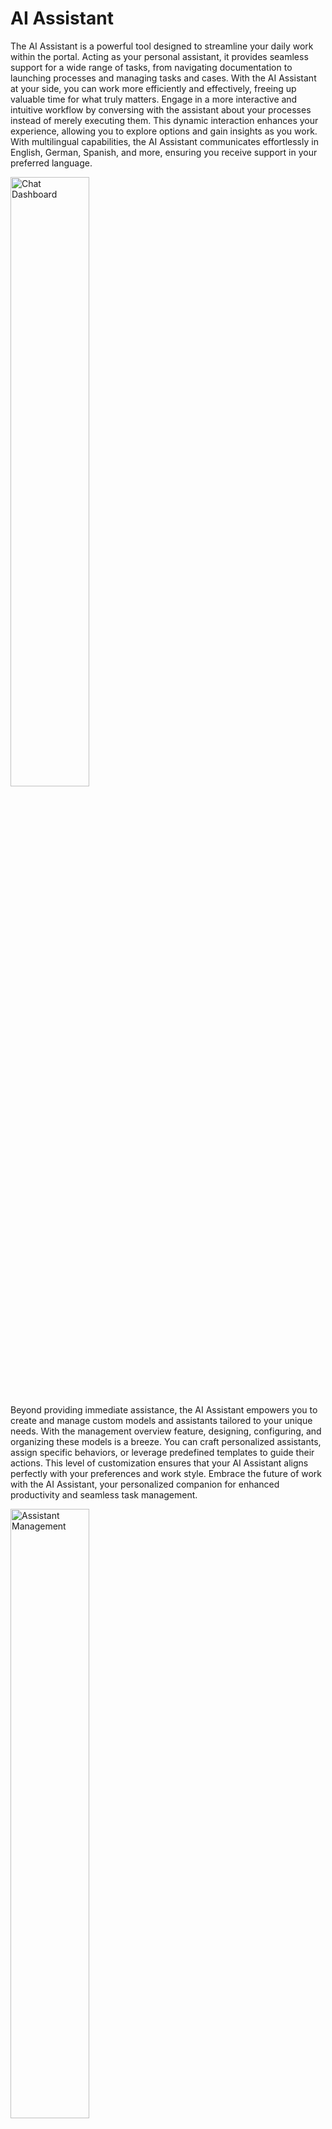 # AI Assistant

The AI Assistant is a powerful tool designed to streamline your daily work within the portal. Acting as your personal assistant, it provides seamless support for a wide range of tasks, from navigating documentation to launching processes and managing tasks and cases. With the AI Assistant at your side, you can work more efficiently and effectively, freeing up valuable time for what truly matters.
Engage in a more interactive and intuitive workflow by conversing with the assistant about your processes instead of merely executing them. This dynamic interaction enhances your experience, allowing you to explore options and gain insights as you work. With multilingual capabilities, the AI Assistant communicates effortlessly in English, German, Spanish, and more, ensuring you receive support in your preferred language.

<img src="./doc/img/chat-dashboard.png" width="50%" alt="Chat Dashboard">

Beyond providing immediate assistance, the AI Assistant empowers you to create and manage custom models and assistants tailored to your unique needs. With the management overview feature, designing, configuring, and organizing these models is a breeze. You can craft personalized assistants, assign specific behaviors, or leverage predefined templates to guide their actions. This level of customization ensures that your AI Assistant aligns perfectly with your preferences and work style.
Embrace the future of work with the AI Assistant, your personalized companion for enhanced productivity and seamless task management.

<img src="./doc/img/assistant-management.png" width="50%" alt="Assistant Management">

**List of capabilities:**

- Portal Support: The AI Assistant knows the Axon Ivy documentation.
- Task and Process Management: The AI Assistant can initiate tasks and processes.
- Search and Filter: It can search and filter tasks and cases.
- Multilingual Support: It offers support in multiple languages.
- Customizable Assistants: Create topic-based and personalized assistants.
- Model-based AI: Assistants are built and managed using custom models.

## Demo

### Demo project

In the **ai-assistant-demo** Ivy project, we created demo assistants which can help you understand and develop your own AI assistant more efficiently.

> [!IMPORTANT]
> This demo project will create Ivy users and roles, as well as override the primary AI Assistant variables. It is **HIGHLY RECOMMENDED** to run it in demo mode on an Ivy engine to safeguard your data.
>
> If you choose to run this demo in a production environment, ensure that you back up all AI Assistant-related Ivy variables. Create backups of the following files on your engine:
>
> - `<engine folder>/configuration/applications/<application folder>/variables.AiAssistant.Assistants.json`
> - `<engine folder>/configuration/applications/<application folder>/variables.AiAssistant.AiFunctions.json`
>
> After the demo is complete, replace the modified variable files with the backups.

#### Complex Demo

**Use case**

User can plan a software project with AI Assistant. The AI Assistant enables users to efficiently plan a software project by organizing information into a structured format. It can:

- create the project and persist it in the database
- assist in finding and selecting suitable team members for the project
- help users prepare for the project kick-off meeting
- create and assign tasks to invite team members to the meeting

**How to use**

1. Run the process `startComplexDemo` to create test data and replace the original AI Assistant with the **Complex Demo Assistant**

2. From **Portal**, open the AI Assistant app

3. Now you can use the assistant to plan and create an software project by input the details of the project, and maybe number of members, or technologies.

Example:

`The XYZ Solutions Web Development Project aims to build a state-of-the-art web application that enhances user experience and supports the company's growth objectives. Mainly use basic web technologies such as HTML and CSS, the project will deliver a secure, scalable, and efficient platform that aligns with industry standards and best practices. We need 3 engineer, 1 web designer and 2 tester for it.`

#### Eror Handling Demo

**Use case**

There are no data for the meeting room. Therefore, whenever a user searches for a meeting room, the AI Assistant will show an error.
This is a simple example of how to help the AI Assistant handle errors properly.

**How to use**

1. Run the process `startErrorHandlingDemo` to create test data and replace the original AI Assistant with the **Error Handling Demo Assistant**

2. From **Portal**, open the AI Assistant app   

3. Now you can run the demo by request to information of some room with **Error Handling Demo Assistant**.

Example:

`I want to find meeting room C`

## Setup

1. Deploy the **ai-assistant** artifact in the same application with **Portal**.

2. Start the Engine, login to Portal.

3. In the header of Portal, click the **AI Assistant** icon to access the **AI Assistant** app.

### User guide

#### AI Management

The AI Management screen serves as a central hub for configuring and managing all aspects of your AI assistant system. From here, you can:

- [Manage AI assistants](#manage-ai-assistants): oversee and modify the AI assistants, including change visualization, personality, adjusting their behavior, and  managing the functions they can handle

- [Configure AI models](#configure-ai-models): modify settings for AI models such as API Key that powers your applications

- [Manage AI functions](#manage-ai-functions): control and organize various AI functions, defining the actions your AI can perform and how it interacts with users to provide accurate and efficient results

<img src="./doc/img/ai-functions-management.png" width="50%" alt="AI Functions management">

##### Manage AI Assistants

This section lists all the AI assistants that the logged-in user has permission to access, along with their names, avatars, and short descriptions.

<img src=".\./doc/img/assistant-management.png" width="50%" alt="Assistant management">

You can create a new AI assistant by clicking the **Add new assistant** button, or modify an existing AI assistant's details by selecting the corresponding assistant from the list.

Once you've selected an AI assistant, its details page will be displayed.

<img src="./doc/img/assistant-details.png" width="50%" alt="AI assistant details">

There are some settings you can change:

- `Name`: name of the AI assistant
- `Permissions`: a list of Ivy roles that can use the AI assistant
- `Model`: the AI model the assistant will use to perform its functions (for more details, please refer to [Configure AI Models](#configure-ai-models))
- `Avatar`: the avatar of the AI assistant. Only the following image file types are accepted: `*.png`, `*.jpg`, `*.jpeg`. By default, the AI Assistant logo is used as the avatar
- `Contact Email`: the contact email that the AI assistant can provide to users if needed
- `Contact Website`: the website email that the AI assistant can provide to users if needed

To ensure the AI assistant's safety for users and alignment with ethical guidelines, we have introduced advanced settings:

- `Information`: defines how you want the AI assistant to behave when replying to users, including personality, role, and the business sector it should focus on
- `Ethical guidelines`: ethical principles the AI assistant must strictly follow

By default, these settings are read-only to prevent errors that could lead to incorrect responses. However, AI engineers can develop new templates that provide information and ethical rules for assistants. To learn how to do this, please refer to [Assistant templates](#assistant-templates).

###### Use template

You can quickly configure all the necessary settings for an AI assistant by using a template. To apply a template, follow these steps:

1. On the AI assistant details screen, click the **Use template** button in the top right corner.

2. The **Assistant Templates** dialog will appear. Select a template from the list by clicking it.

    <img src="./doc/img/assistant-templates-dialog.png" width="50%" alt="Assistant Templates">

3. The template's settings will be applied to your AI assistant. You can then modify them to suit your needs.

###### Manage AI functions

On the right side is a table listing the AI functions available to the AI assistant. You can view general information about each function, such as its name, type, description, permissions, and usage.

<img src="./doc/img/assistant-details-functions.png" width="50%" alt="Functions">

You can prevent the AI assistant from using a function by removing it from this table.

When you click the **Add** button, the **Add function** dialog will appear. To add a function, click on the row of the function you want to select, then click **Add** to add the selected functions.

<img src="./doc/img/assistant-details-add-functions.png" width="50%" alt="Add function dialog">

Afterward, the selected functions will appear in the **Functions** table.

###### Save your changes

To apply all the changes you've made to the AI assistant details, please click the **Save** button in the bottom right corner. You will then be redirected to the [AI management](#ai-management) screen.

###### Delete AI assistant

As time goes by, an AI assistant may become obsoleted and you may want to delete it and create a new AI assistant. To do that, please click the **Delete** button placed on the bottom left corner of the AI assistant details page.

A confim dialog will appear, you can delete the AI assistant completely by clicking the **Remove** button on that dialog.

<img src="./doc/img/assistant-details-delete.png" width="50%" alt="Delete AI Assistant dialog">

But please aware that, all conversations between the AI assistant and Ivy users will be deleted.

##### Configure AI Models

AI Models is a list of model options which a AI assistant can use to perform its functionalities.

<img src="./doc/img/models-management.png" width="50%" alt="Model management">

The AI Assistant need 2 AI models to works: a GPT model, and a text embedding model. Therefore, AI Assistant offers 2 tailored options that tested and ready to use:

- Primary OpenAI Model:
    - GPT model: [GPT-4o](https://platform.openai.com/docs/models/gpt-4o)
    - Text embedding model: [text-embedding-3-large](https://platform.openai.com/docs/guides/embeddings)

- Secondary OpenAI Model
    - GPT model: [GPT-4o mini](https://platform.openai.com/docs/models/gpt-4o-mini)
    - Text embedding model: [text-embedding-3-large](https://platform.openai.com/docs/guides/embeddings)

When you clicking on a model item in the AI Models list, you will be redirected to the details page of that model. There you can find more model informations and change the API Key to the OpenAI platform. Your API Key is encrypted and completely secured.

Furthermore, you can test to connection to OpenAI platform by clicking the button **Test Connection**. If something went wrong, we will show the details error

<img src="./doc/img/ai-model-test-connection.png" width="50%" alt="Test connection">

Once you click the **Save** button, all the settings, including the API Key will be saved as Axon Ivy variables, and you will be redirected to the [AI Management](#ai-management).

##### Manage AI Functions

All AI functions that the logged in user can access are listed in the **AI Functions** section with general information such as name, type, permissions to use the function,and description. There are some reasons why an AI function is non-startable:

- `Ivy Tool` function: disabled by default because it's only be used by `Ivy Flow` functions
- `Ivy Flow` function: disabled when system detected that there could be an error when running the flow. For example: a required Ivy callable process could not be found
- `Knowkedge Base` function: disabled when the system cannot find the corresponding vector store

<img src="./doc/img/all-ai-functions-list.png" width="50%" alt="AI Function list">

You can also see all non-startable AI functions by toggling the option **Show non-startable AI functions**.

###### Delete AI function

You can delete the AI function completely from the AI Assistant by clicking the **Delete** button (has the trash bin icon) placed in the last column of the corresponding row of that AI function. A confirmation dialog will show as below

<img src="./doc/img/delete-ai-function.png" width="30%" alt="Delete AI Function">

Please read the confirmation carefully before delete the AI function. The AI function could be using by some AI assitants, and once you delete it, the AI assistants cannot work on the functions any more, or worser, some errors may arise.

#### Create knowledge bases

AI Assistant allows admin users (with has role `AXONIVY_PORTAL_ADMIN`) to create knowledge bases for use by the AI function of type `Knowledge Base`.
Simply start the process `Create knowledge base for AI Assistant` and follow the instructions there, you can create create knowledge bases which could be use by `Knowledge Base` functions.

<img src="./doc/img/create-knowledge-page-ui.png" width="50%" alt="create Knowledge Base section">

Currently, you can create knowledge base for 2 types: Portal Support and Others.

##### Knowledge base: Portal Support

The AI Assistant includes a built-in tool called `Portal support` which can answer questions related to the Axon Ivy Portal.

To generate the knowledge base for this function, please visit the [Portal download page](https://market.axonivy.com/portal) on the Axon Ivy Market and download the latest document, as shown in the image below.

<img src="./doc/img/download-portal-doc.png" width="50%" alt="Download Portal Document">

Then, just simply upload the downloaded file as instructed in [Create knowledge bases](#create-knowledge-bases) above.

After upload the zip file, please wait for some minutes till the the upload panel closed. It may takes some minutes because it takes time for AI Assistant to do the job.

##### Knowledge base: Others

Before upload other knowledge bases, please keep in mind:

1. The name of the uploaded file will be the ID of an index in the vector store, therefore:

   - The name must be strictly follow `dash-case`, otherwise you will get errors when AI Assistant create knowledge base.

   - The name must be unique, otherwise you will override existing knowledge base!

2. All files you put inside the zip file must be a text file (type `.txt`). AI Assistant will skip other file types when reading content to create knowledge base.

3. Vector stores created by Axon Ivy are prefixed with `axon-ivy-vector-store` followed by the name of uploaded file. For example, if you upload a file named `customer-support.zip`, the resulting vector store ID will be `axon-ivy-vector-store-customer-support`.

After upload the zip file, please wait for some minutes till the the upload panel closed. It may takes some minutes because it takes time for AI Assistant to do the job.

### Developer guide

#### Assistant templates

AI assistants provide an approach for developers to predefine templates for AI assistants. To update these templates, you need to modify the JSON file for the Ivy variable`variable.AiAssistant.AssistantTemplates.json` located in the engine folder at `<engine folder>/configuration/applications/<application folder>`.

Here’s an example of an AI assistant template:

```json
[
  {
    "id" : "hr-assistant-template",
    "version":"12.0.0",
    "name" : "HR Assistant",
    "info" : "You're an AI HR Assistant responsible for managing various HR-related tasks within a company. Your primary duties include answering employee questions, guiding them through internal processes, and handling requests related to personal information updates. You should provide clear, accurate, and concise information while following company policies maintaining confidentiality, and adhering to ethical standards.",
    "ethicalRules" : [
      "Adhere to all legal and regulatory requirements related to HR practices, including data protection and labor laws",
      "Prioritize employee well-being, ensuring that their needs are addressed with care and empathy",
      "Avoiding any form of discrimination or bias"
    ],
    "contactWebsite": "https://support.axonivy.com/hc/en-us",
    "contactEmail": "testing@localhost.com",
    "tools" : [
      "handle-tasks-flow",
      "handle-process-flow",
      "handle-cases-flow",
      "portal-support"
    ] , 
    "description": "HR Assistant manages your HR tasks with clarity, accuracy, and confidentiality, adhering to company policies and ethical standards."
  }
]
```

Attributes of an AI assistant template:

- `id`: the unique ID of the template
- `version`: the template version. It must match the version of the AI Assistant
- `name`: the name of the assistant. When this template is selected, this value will be set as the default name for the assistant
- `info`: defines how you want the AI assistant to behave when replying to users, including personality, role, and the business sector it should focus on
- `ethicalRules`: ethical principles the AI assistant must strictly follow
- `contactEmail`: the contact email the AI assistant can provide to users if needed
- `contactWebsite`: the website the AI assistant can provide to users if needed
- `tools`: IDs of the AI functions the assistant using this template can access
- `description`: a short description of the template. This attribute won't affect the assistant's behavior

By default, the AI assistant provides four templates:

- **Portal Assistant**: a template for the Axon Ivy Portal assistant, with functions to interact with the Axon Ivy system, such as finding tasks, cases, and processes, and accessing a knowledge base about the Axon Ivy Portal

- **HR Assistant**: a template designed for AI assistants in the Human Resources sector. This template doesn't include any tools but features clear information and a strong ethical rule set tailored for HR

- **Sales Assistant**: a template for AI assistants that support sales teams. Like the HR Assistant, it doesn't include tools but offers clear information and a strong ethical rule set

- **ICT Assistant**: a template for AI assistants used to troubleshoot IT issues in the back office. This template also doesn't include any tools

#### AI Flow

##### Empowering Intelligent Task Automation

To enable AI Assistants to handle complex tasks with sophisticated logic, Axon Ivy introduced **AI Flow** - an advanced AI workflow framework designed to streamline how AI processes and operates.

**AI Flow** allows users to:

- Seamlessly interact with the Ivy system, ensuring efficient integration.
- Accurately detect, interpret, and handle user requests.
- Maintain simplicity while offering flexible control and easy extensibility for evolving needs.
- Manage access to AI functions
- This framework is built to empower users to design and manage AI workflows effectively, enabling a smarter, more adaptable AI experience.

##### Real world problem

Imagine you want to develop a feature that allows HR employees to easily find information about staff based on criteria like name, date of birth, branch, or position.

In the past, this would require building a search page with multiple filters (e.g., name, date of birth), where HR employees manually filter out the desired information from a data table.

However, in the AI era, you want a smarter solution. An AI-powered function can help HR employees perform these tasks more efficiently using natural language queries like "list all web developers in Boston" or "find the info of Sandy, who has a birthday this Thursday."

That's where AI Flow comes in. It not only speeds up the search process but also helps with tasks like correcting typos and validating illogical data, such as preventing searches for employees with future birthdays!

##### How it works
AI Flow operates as a workflow framework in the form of JSON. It consists of multiple AI Steps, each of which is linked together based on user-defined configurations.

Basic attributes of an AI Flow:

``` json
{
    "version": "12.0.0",
    "id": "find-employees-flow",
    "name": "Find employees information",
    "type": "FLOW",
    "permissions": ["HR_Employee"],
    "description": "Find employees information",
    "usage": "Use this flow when user want to find information of employees",
    "steps": []
}
```

- **version**: Specifies the version of the AI Flow, which must align with the Ivy version.

- **id**: The unique identifier for the AI Flow.

- **name**: The name of the AI Flow.

- **type**: Always set to "FLOW". The AI Assistant can access various tools like Ivy tools, Knowledge Base tools, and AI Flows. By defining the type as "FLOW", you indicate that this tool is an AI Flow, allowing the AI Assistant to use it correctly.

- **permissions**: Defines the roles or usernames of users authorized to use this AI Flow.

- **description**: A detailed explanation of the AI Flow. The more thorough the description, the better the AI can understand how to use the AI Flow.

- **usage**: Specifies when to use the AI Flow. A clearer explanation ensures the AI can accurately select the appropriate flow to fulfill user requests.

- **steps**: Lists the AI Steps that the AI Flow should execute to handle the user's request. Available step types:

   - **Switch**: decision-making element that guide AI in selecting the appropriate next action based on specific conditions.

   - **Ivy Tool**: directs AI to use specific Ivy tools (Ivy callable) in its decision-making process.

   - **Text**: display or generate text-based content for user interaction.

   - **Re-phrase**: help AI refine user input before executing specific actions or using tools.

   - **Trigger Flow**: initiates a new flow within the AI process, either by passing a specific trigger message or using the result of a previous step. This allows for seamless transitions between different workflows and the ability to pass relevant data between them.

> [!TIP]
> To learn more about the AI Steps, please refer to [AI Step](#ai-step)

> [!TIP]
> To learn how to create your own AI Flow, please refer to [AI Flow Demo](#create-your-own-ai-flow)

##### AI Step

###### Attributes

- **stepType**: type of step. Valid values:
   - IVY_TOOL: [Ivy tool step](#ivy-tool-step).
   - SWITCH: [Switch step](#switch-step).
   - TEXT: [Text step](#text-step).
   - RE_PHRASE: [Rephrase step](#re-phrase-step).
   - TRIGGER_FLOW: [Trigger flow step](#trigger-flow-step).
   - KNOWLEDGE_BASE: [Knowledge base step](#knowledge-base-step)

- **stepNo**: Number of step in the flow.

- **result**: Result of a step (Refer [AI Result DTO](#ai-result-dto) ).

- **onSuccess**: The step that will be execute if this step is run successfully.

- **onError**: The step that will be execute if we got trouble when running this step.

- **useConversationMemory**: Set to true to include all chat messages of the conversation when running the step. Otherwise the AI step only include chat messages of the running AI flow.

- **saveToHistory**: Set to false to exclude the message from conversation history, only save to the memory.

- **customInstruction**: instruction for a specific requirement for AI.

##### Switch step

The **Switch step** is a decision-making element designed to guide AI in selecting the appropriate next action based on specific conditions. It functions by evaluating a list of predefined cases, each representing a potential scenario the AI might encounter. Based on the case that matches the current situation, the AI chooses the corresponding action to take.

In the provided structure, the AI examines the case descriptions within the list and assigns the correct action number to proceed. This allows the AI to dynamically adjust its behavior based on different outcomes or states, ensuring a tailored response for various circumstances.

- **cases**: A list of possible scenarios with corresponding actions.

```json
{
    "stepNo": 3,
    "type": "SWITCH",
    "cases": [
        { "action": 5, "case": "cannot find any tasks" },
        { "action": 4, "case": "found multiple tasks" },
        { "action": 1, "case": "found only one tasks" }
    ]
}
```

##### Ivy tool step

The **Ivy tool step** is a specialized instruction mechanism that directs AI to use specific tools or functions in its decision-making process. This step ensures that the AI interacts with predefined tools (referred to by their toolId) and executes tasks according to the defined conditions and custom instructions. It enables the AI to perform specialized actions and provides flexibility through optional parameters such as success, error handling, and custom instructions.

- **toolId**: Refers to the ID of a tool from the list of available AI functions (as described in the variable AiFunctions), such as "find-tasks" or "find-web-developer".

```json
{
    "stepNo": 1,
    "type": "IVY_TOOL",
    "toolId": "find-tasks",
    "onSuccess": -1
}
```

- **customInstruction**: Provides specific instructions for the AI to follow in executing the tool. For instance, the AI might be directed to "Find employees who have the role 'WEB_DEVELOPER'".

```json
{
    "stepNo": 1,
    "type": "IVY_TOOL",
    "toolId": "find-web-developer",
    "onSuccess": 3,
    "onError": 2,
    "customInstruction": "Find employees has role 'WEB_DEVELOPER'.",
    "saveToHistory": false
}
```

##### Text step

The **Text Step** is a crucial component in AI workflows designed to display or generate text-based content for user interaction. Depending on its configuration, the Text Step can show fixed messages, AI-generated content, results of prior steps, or even hidden messages for internal AI processing. This flexibility enables the AI to communicate effectively with users while guiding decision-making processes.

**Fixed text**

- **text**: The fixed text to be displayed on the UI.

- **showResultOfStep**: Option to display the result of a previous step by referencing its number.

- **onSuccess**: Defines the next step when the user provides input after reading the text.

```json
{
    "stepNo": 2,
    "type": "TEXT",
    "text": "I have rephrased your request as follows. Could you please confirm if it is correct?",
    "showResultOfStep": 0,
    "onSuccess": 3
}
```

**AI generated**

- **useAI**: Set to true to allow AI to generate content dynamically, such as summaries or reports.

- **customInstruction**: A guiding instruction to help the AI generate appropriate text based on context or user inputs

- **onSuccess**: The next step to execute after user interaction.

```json
{
    "stepNo": 1,
    "type": "TEXT",
    "useAI": true,
    "customInstruction": "Use the conversation above to summarize information of the planned project in a structured format. If user didn't provide a name for the project generete the project name based on description of the project. Example: '**Project name:** ProjectA\n**Project description:** description of projectA\n**Technologies:** tech stack\n**Members:** show member information'. Then add a line to ask if need some update",
    "onSuccess": 2
},
```

**Show result of other step**

- **showResultOfStep**: Displays the result from a previously executed step.

```json
{
    "stepNo": 1,
    "type": "IVY_TOOL",
    "toolId": "find-employees",
    "onSuccess": 3,
    "onError": 2,
    "customInstruction" : "Find employees has the tech stack are the technologies above.",
    "useConversationMemory": true,
    "saveToHistory": false
},
{
    "stepNo": 3,
    "type": "TEXT",
    "text": "I found these suitable employees matched the requirement. Do you want to choose some of them for the project?",
    "showResultOfStep" : 1,
    "useConversationMemory": false,
    "onSuccess": 4
}
```

**Hidden**

- **isHidden**: Set to true to hide the text from the user but allow the AI to read and process it. This is useful when generating content that the AI needs for further processing without displaying it on the UI.

```json
{
    "stepNo": 13,
    "type": "TEXT",
    "useAI": true,
    "customInstruction": "Summarize the project plan above.",
    "useConversationMemory": true,
    "onSuccess": 14,
    "isHidden": true
},
{
    "stepNo": 14,
    "type": "TRIGGER_FLOW",
    "flowId": "create-project-flow",
    "showResultOfStep": 13,
    "useConversationMemory": false
}
```

##### Re-phrase step

The **Rephrase step** is designed to help AI refine user input before executing specific actions or using tools. This is particularly useful when the user's message is vague, incomplete, or not structured in a way that the AI can immediately process. By rephrasing the input, the AI ensures that the information is more precise, making it easier to use with target tools or functions.

- **toolId**: Refers to the tool the AI will use as the target. AI should use JSON schema of the corresponding tool to rephrase the message. By defining this attribute, you ensures that the rephrased input is compatible with the tool’s requirements.
    - Example:
        - user input “find my sick leave task”
        - You have a tool to find task by name, description, priority,… but user didn’t tell you that which field he want to use. Therefore you should rephrase the message before use it with the ivy tool.
        - → find task with name ‘sick leave’

- **customInstruction**: Provides specific guidelines for how the AI should rephrase the message. This helps the AI handle particular cases such as abstract terms or dates, formatting them into more useful data.

- **onRephrase**: Defines the next step to execute if the AI determines that it needs to rephrase the message.

- **onSuccess**: Specifies the step to run if the AI does not need to rephrase the message.

- **examples**: A list of predefined examples that guide the AI in understanding how to rephrase user messages. Each example consists of:
    - **before**: The original, unstructured message from the user.
    - **after**: The rephrased message that the AI would generate for better clarity and actionability

```json
{
    "stepNo": 0,
    "type": "RE_PHRASE",
    "useConversationMemory": true,
    "toolId": "find-processes",
    "onRephrase": 3,
    "onSuccess": 1,
    "customInstruction": "If in the message has an abstract date such as today, tomorrow,..., please format it. Example: today = 31, July 2024",
    "examples": [
        {
            "before": "find leve request process",
            "after": "find process that help creating leave request"
        },
        {
            "before": "find process leave request",
            "after": "find processes that have name 'leave request'"
        },
        {
            "before": "find process 123",
            "after": "find processes that the id is '123' or the name is '123'"
        }
    ]
}
```

##### Trigger flow step

The **Trigger flow step** initiates a new flow within the AI process, either by passing a specific trigger message or using the result of a previous step. This allows for seamless transitions between different workflows and the ability to pass relevant data between them.

- **flowId**: ID of the flow you want to trigger

**Trigger with trigger message**

- **triggerMessage**: The custom message that serves as input to the new flow, guiding the AI on what to do next.

```json
{
    "stepNo": 15,
    "type": "TRIGGER_FLOW",
    "flowId": "choose-member-flow",
    "triggerMessage": "I want to choose members for my project described above"
}
```

**Trigger with result of other step**

- **showResultOfStep**: Passes the result of a specific preceding step as the trigger message for the new flow. This option is useful when you want to pass result of a flow to another, or the message you want to pass to the new step is get from the system. 

```json
{
    "stepNo": 14,
    "type": "TRIGGER_FLOW",
    "flowId": "create-project-flow",
    "showResultOfStep": 13,
    "useConversationMemory": false
}
```
##### Knowledge base step

When working on a step, users may have questions that aren't directly related to the workflow. For instance, if a user is unable to delegate a task, they might want to know why delegation isn't possible. The **Knowledge Base** step is designed to help users quickly find answers to such questions.

- **toolId**: Refers to the tool of type `RETRIEVAL_QA` that the AI will use as the knowledge base to provide answers.

```json
{
    "stepNo": 3,
    "type": "KNOWLEDGE_BASE",
    "toolId": "portal-support",
    "onSuccess": -1,
    "onError": -1
}
```

##### AI Result DTO

###### Introduction

The Result DTO ensures that the AI Assistant provides reliable and consistent results by adhering to a standardized structure for all outputs, promoting efficiency and clarity across AI interactions.

- Project: portal-component
- Class: com.axonivy.portal.components.dto.AiResultDTO

**Attributes**

| Name | Type | Decription |
| --- | --- | --- |
| result | String | result to show for user |
| resultForAI | String | result for AI model |
| state | com.axonivy.portal.components.enums.AIState | state of the result (DONE, ERROR) |

#### Create your own AI Flow

In this section, we will explain how to develop your own AI Flow using the [Real world problem](#real-world-problem) as a use case.

> [!NOTE]
> In the [Compex demo](#complex-demo), we have implemented a function to find employee information. Therefore, it is highly recommended not to use that demo in conjunction with this guide.

1. Create an Ivy project that depends on the `portal-components` project

2. Create an Ivy Callable process with input parameters representing the criteria for finding employees with the signature `findEmployeesInfo(String,String,String,String)`

| Name | Type | Decription |
| --- | --- | --- |
| `name` | String | Name of the employee |
| `birthday` | String | Employee's date of birth |
| `branch` | String | Company branch which the employee working at |
| `position` | String | Position of the employee in the company |

The output result of the Ivy Callable process must be an object has name `result`, and type [AI Result DTO](#ai-result-dto).

| Name | Type | Decription |
| --- | --- | --- |
| `result` | com.axonivy.portal.components.dto.AiResultDTO | Result for the AI Assistant |

> [!TIP]
> You will need to implement the logic to find employees yourself. For reference, you can examine the code in the [Complex Demo](#complex-demo) within the **ai-assistant-demo** Ivy project.

3. In the variable file **AiFunctions.json** add an Ivy tool which will interact with the callable process above to query for list of employees

```json
{
    "version": "12.0.0",
    "id": "find-employees-info",
    "name": "Find information of employees",
    "type": "IVY",
    "signature": "findEmployeesInfo(String,String,String,String)",
    "permissions": [ "Everybody" ],
    "description": "Find employees by name, date of birth, branch, position.",
    "usage": "This tool is helpful when user want to find employees by name, date of birth, branch, position.",
    "attributes": [
        {
            "name": "name",
            "description": "Name of the employee"
        },
        {
            "name": "birthday",
            "description": "Employee's date of birth"
        },
        {
            "name": "branch",
            "description": "Company branch which the employee working at."
        },
        {
            "name": "position",
            "description": "position of the employee in the company."
        }
    ]
}
```

> [!IMPORTANT]
> Please keep in mind:
> - the name of the attributes must be same as name of parameters of the callable process above.
> - `signature` attribute in the JSON object is the signature of the callable process.

4. In the variable file **AiFunctions.json** add an AI Flow to handle the request to find employees from user.

This is an example of a simple AI Flow with 4 steps:
- Step 0: Rephrase the request of user to make it align with the Ivy tool `find-employees-info`
- Step 1: Call the Ivy Tool, using the rephrased request at **Step 0** as input
    - If has error or cannot find any employee matched the request, show an error (**Step 2**)
    - If success: Show the result (**Step 3**)
- Step 2: Show an message to user then end the flow.
- Step 3: Show information of found employees in a well-structured format then end the flow.

And this is the AI flow:

```json
{
    "version": "12.0.0",
    "id": "find-employees-flow",
    "name": "Find employees information",
    "type": "FLOW",
    "permissions": [ "Everybody" ],
    "description": "Find employees information",
    "usage": "Use this flow when user want to find information of employees",
    "steps": [
        {
            "stepNo": 0,
            "type": "RE_PHRASE",
            "toolId": "find-employees-info",
            "onRephrase": 1,
            "onSuccess": 1,
            "examples": [
            {
                "before": "list all web developers in Boston",
                "after": "find employees in branch 'Boston'"
            },
            {
                "before": "find the info of Sandy, who has a birthday this Thursday",
                "after": "find employees has firstName = 'Sandy' and dateOfBirth = '12/09/2024'"
            }
            ]
        },
        {
            "stepNo": 1,
            "type": "IVY_TOOL",
            "toolId": "find-employees-info",
            "onSuccess": 3,
            "onError": 2
        },
    {
        "stepNo": 2,
        "type": "TEXT",
        "text": "Sorry, I cannot find any employee matched your request.",
        "useConversationMemory": false,
        "onSuccess": -1
    },
    {
        "stepNo": 3,
        "type": "TEXT",
        "useAI": true,
        "customInstruction": "AI found employees, please read and show them to user with a well-structured format.",
        "onSuccess": -1
    }
    ]
}
```

5. Open the variable file **Assistants.json** and add the ID of the AI Flow `Find employees information` to the `tools` attribute of your AI Assistant as shown in the example with the AI Assistant `Alex` below.

```json
[
    {
        "id": "537bc9e684d8481d87e7f50240aaa45e",
        "version": "12.0.0",
        "templateId": "portal-assistant-template",
        "aiModelName": "AiAssistant.AiModels.OpenAI.SecondaryModel",
        "avatarLocation": "/Logo/DefaultLogo",
        "name": "Alex",
        "contactWebsite": "https://support.axonivy.com/hc/en-us",
        "tools": [
            "find-employees-flow"
        ],
        "permissions": [
            "Everybody"
        ],
        "info": "You are a professional, helpful assistant. Your primary duty is to answer customer questions. You should provide clear, accurate, and timely information while ensuring that customers feel supported and valued. Your interactions should always adhere to strict ethical standards.",
        "ethicalRules": [
            "Keep user data confidential by protecting it securely.",
            "Be transparent by clearly stating you're an AI and providing accurate information.",
            "Treat everyone fairly by ensuring equal treatment and avoiding bias.",
            "Commit to honesty, ensuring that the customer’s trust is maintained at all times",
            "Providing equal support regardless of customer's technical expertise or business size",
            "Avoid using high-pressure tactics or making suggestions that could manipulate customer decisions"
        ]
    }
]
```

6. The AI Assistant `Alex` now has the functionality to search for employee information. You can open the chat dashboard and try out this new AI feature.

This is an example how the conversation look like when user using the `find-employees-flow` with the assistant `Alex`:

**legends:**

😄: User message

🐼: The message that AI show on the screen

✨: The message that AI talking to itself and don't show to user

**conversation:**

😄: Hello Alex

🐼: Hi User

😄: I want to find Sandy, she is a web developer work for our Munich office

✨ `find employee has name ‘Sandy’, position ‘web developer’, and work at branch ‘Munich’`

✨: `<use Ivy Tool find-employees to find employees>`

✨: `[ {“name”: “Sandy Williams“, “branch”: “munich”,”position”: “Web Developer”, “rank”:“Senior”, “email”: “sandyw@localhost.com”}]`

✨: `[ {“name”: “Sandy Brown“, “branch”: “munich”,”position”: “Web Developer”, “rank”:“Junior”, “email”: “sandyb@localhost.com”}]`

🐼: I found 2 employees matched your request:

🐼: Sandy Williams: Senior Web developer, email: sandyw@localhost.com,  branch: Munich

🐼: Sandy Brown: Junior Web developer, email: sandyb@localhost.com,  branch: Munich.

✨: `<end the flow>`